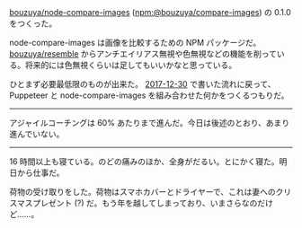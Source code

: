 [bouzuya/node-compare-images][] ([npm:@bouzuya/compare-images][]) の 0.1.0 をつくった。

node-compare-images は画像を比較するための NPM パッケージだ。 [bouzuya/resemble][] からアンチエイリアス無視や色無視などの機能を削っている。将来的には色無視くらいは足してもいいかなと思っている。

ひとまず必要最低限のものが出来た。 [2017-12-30][] で書いた流れに戻って、 Puppeteer と node-compare-images を組み合わせた何かをつくるつもりだ。

-----

アジャイルコーチングは 60% あたりまで進んだ。今日は後述のとおり、あまり進んでいない。

-----

16 時間以上も寝ている。のどの痛みのほか、全身がだるい。とにかく寝た。明日から仕事だ。

荷物の受け取りをした。荷物はスマホカバーとドライヤーで、これは妻へのクリスマスプレゼント (?) だ。もう年を越してしまっており、いまさらなのだけど……。

[bouzuya/node-compare-images]: https://github.com/bouzuya/node-compare-images
[npm:@bouzuya/compare-images]: https://www.npmjs.com/package/@bouzuya/compare-images
[bouzuya/resemble]: https://github.com/bouzuya/resemble
[2017-12-30]: https://blog.bouzuya.net/2017/12/30/
